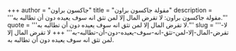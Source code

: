+++
author = "جاكسون براون"
title = "مقولة جاكسون براون"
description = '''مقولة جاكسون براون: لا تقرض المال إلا لمن تثق انه سوف يعيده دون أن تطالبه به.'''
quote = '''لا تقرض المال إلا لمن تثق انه سوف يعيده دون أن تطالبه به.'''
slug = '''لا-تقرض-المال-إلا-لمن-تثق-انه-سوف-يعيده-دون-أن-تطالبه-به'''
+++
لا تقرض المال إلا لمن تثق انه سوف يعيده دون أن تطالبه به.
